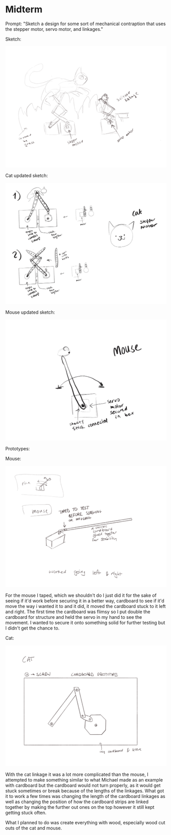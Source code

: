 # Midterm

Prompt: "Sketch a design for some sort of mechanical contraption that uses the stepper motor, servo motor, and linkages." 

Sketch: 

![](sketch1.png)

Cat updated sketch:

![](sketch2.png)

Mouse updated sketch:

![](sketch3.jpg)

Prototypes:

Mouse:

![](mousefinalsketch.png)

For the mouse I taped, which we shouldn't do I just did it for the sake of seeing if it'd work before securing it in a better way, cardboard to see if it'd move the way i wanted it to and it did, it moved the cardboard stuck to it left and right. The first time the cardboard was flimsy so I put double the cardboard for structure and held the servo in my hand to see the movement. I wanted to secure it onto something solid for further testing but I didn't get the chance to.

Cat:

![](catfinalsketch.png)

With the cat linkage it was a lot more complicated than the mouse, I attempted to make something similar to what Michael made as an example with cardboard but the cardboard would not turn properly, as it would get stuck sometimes or break because of the lengths of the linkages. What got it to work a few times was changing the length of the cardboard linkages as well as changing the position of how the cardboard strips are linked together by making the further out ones on the top however it still kept getting stuck often.

What I planned to do was create everything with wood, especially wood cut outs of the cat and mouse.

